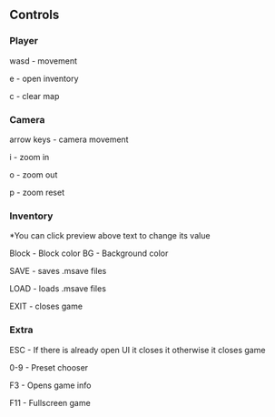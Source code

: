 ## Controls

### Player
wasd - movement

e - open inventory

c - clear map

### Camera
arrow keys - camera movement

i - zoom in

o - zoom out

p - zoom reset

### Inventory
*You can click preview above text to change its value

Block - Block color
BG - Background color

SAVE - saves .msave files

LOAD - loads .msave files

EXIT - closes game

### Extra
ESC - If there is already open UI it closes it otherwise it closes game

0-9 - Preset chooser

F3 - Opens game info

F11 - Fullscreen game